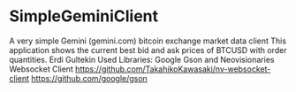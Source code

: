 # SimpleGeminiClient
A very simple Gemini (gemini.com) bitcoin exchange market data client
This application shows the current best bid and ask prices of BTCUSD with order quantities.
Erdi Gultekin
Used Libraries: Google Gson and Neovisionaries Websocket Client
https://github.com/TakahikoKawasaki/nv-websocket-client
https://github.com/google/gson
